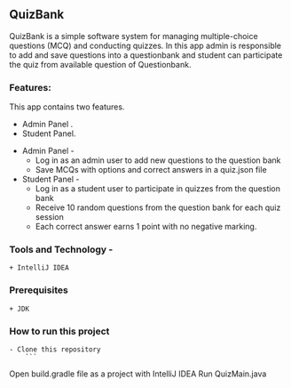 ## QuizBank 
QuizBank is a simple software system for managing multiple-choice questions (MCQ) and conducting quizzes. In this app admin is responsible to add and save questions into a questionbank and student can participate the quiz from available question of Questionbank.

### Features: 
This app contains two features. 
  + Admin Panel .
  + Student Panel.
- Admin Panel - 
    + Log in as an admin user to add new questions to the question bank
    + Save MCQs with options and correct answers in a quiz.json file
- Student Panel -
    - Log in as a student user to participate in quizzes from the question bank
    - Receive 10 random questions from the question bank for each quiz session
    - Each correct answer earns 1 point with no negative marking.
### Tools and Technology -
    + IntelliJ IDEA
### Prerequisites
    + JDK
### How to run this project

    - Clone this repository
        ``` 
Open build.gradle file as a project with IntelliJ IDEA
Run QuizMain.java
